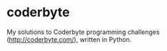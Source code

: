 # coderbyte
My solutions to Coderbyte programming challenges (http://coderbyte.com/), written in Python.
